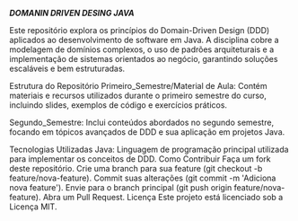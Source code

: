 ***DOMANIN DRIVEN DESING JAVA***

Este repositório explora os princípios do Domain-Driven Design (DDD) aplicados ao desenvolvimento de software em Java. A disciplina cobre a modelagem de domínios complexos, o uso de padrões arquiteturais e a implementação de sistemas orientados ao negócio, garantindo soluções escaláveis e bem estruturadas.

Estrutura do Repositório
Primeiro_Semestre/Material de Aula: Contém materiais e recursos utilizados durante o primeiro semestre do curso, incluindo slides, exemplos de código e exercícios práticos.

Segundo_Semestre: Inclui conteúdos abordados no segundo semestre, focando em tópicos avançados de DDD e sua aplicação em projetos Java.

Tecnologias Utilizadas
Java: Linguagem de programação principal utilizada para implementar os conceitos de DDD.
Como Contribuir
Faça um fork deste repositório.
Crie uma branch para sua feature (git checkout -b feature/nova-feature).
Commit suas alterações (git commit -m 'Adiciona nova feature').
Envie para o branch principal (git push origin feature/nova-feature).
Abra um Pull Request.
Licença
Este projeto está licenciado sob a Licença MIT.
